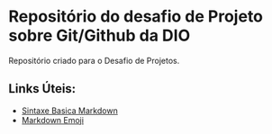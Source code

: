 # Repositório do desafio de Projeto sobre Git/Github da DIO
Repositório criado para o Desafio de Projetos.

## Links Úteis:
 - [Sintaxe Basica Markdown](https://www.markdownguide.org/basic-syntax/)
 - [Markdown Emoji](https://gist.github.com/rxaviers/7360908)

